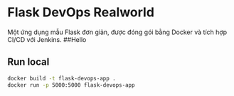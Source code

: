 
# Flask DevOps Realworld

Một ứng dụng mẫu Flask đơn giản, được đóng gói bằng Docker và tích hợp CI/CD với Jenkins.
##Hello
## Run local
```bash
docker build -t flask-devops-app .
docker run -p 5000:5000 flask-devops-app
